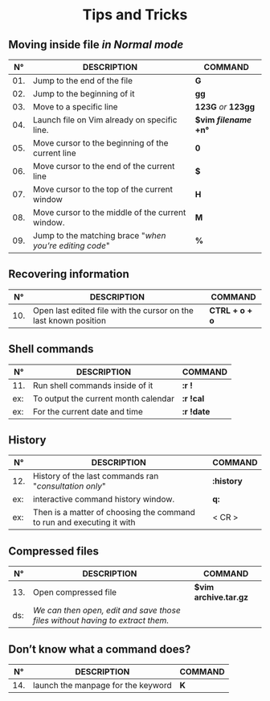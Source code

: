 <h1 align="center"> Tips and Tricks </h1>

## Moving inside file _in Normal mode_

| N° | DESCRIPTION | COMMAND |
|--- |--- | --- |
| 01. |Jump to the end of the file | __G__ |
| 02. |Jump to the beginning of it | __gg__ |
| 03. |Move to a specific line | __123G__ _or_ __123gg__ |
| 04. |Launch file on Vim already on specific line. | __$vim _**filename**_ +n°__ |
| 05. |Move cursor to the beginning of the current line | __0__ |
| 06. |Move cursor to the end of the current line | __$__ |
| 07. |Move cursor to the top of the current window | __H__ |
| 08. |Move cursor to the  middle of the current window. | __M__ |
| 09. |Jump to the matching brace "_when you’re editing code_" |  __%__ |

## Recovering information

| N° | DESCRIPTION | COMMAND |
|--- |--- | --- |
|10. | Open last edited file with the cursor on the last known position | __CTRL + o + o__ |

## Shell commands

| N° | DESCRIPTION | COMMAND |
|--- |--- | --- |
|11. | Run shell commands inside of it | __:r !__ |
|ex: | To output the current month calendar | __:r !cal__ |
|ex: | For the current date and time | __:r !date__ |

## History

| N° | DESCRIPTION | COMMAND |
|--- |--- | --- |
|12. | History of the last commands ran "_consultation only_" | __:history__ |
|ex: | interactive command history window. | __q:__ |
|ex: | Then is a matter of choosing the command to run and executing it with | < CR > |

## Compressed files

| N° | DESCRIPTION | COMMAND |
|--- |--- | --- |
|13. | Open compressed file | __$vim archive.tar.gz__ |
|ds: | _We can then open, edit and save those files without having to extract them._ | |

##  Don’t know what a command does?

| N° | DESCRIPTION | COMMAND |
|--- |--- | --- |
|14. | launch the manpage for the keyword | __K__ |

